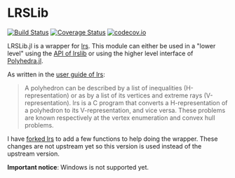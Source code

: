 # LRSLib

[![Build Status](https://travis-ci.org/JuliaPolyhedra/LRSLib.jl.svg?branch=master)](https://travis-ci.org/JuliaPolyhedra/LRSLib.jl)
[![Coverage Status](https://coveralls.io/repos/github/JuliaPolyhedra/LRSLib.jl/badge.svg?branch=master)](https://coveralls.io/github/JuliaPolyhedra/LRSLib.jl?branch=master)
[![codecov.io](http://codecov.io/github/JuliaPolyhedra/LRSLib.jl/coverage.svg?branch=master)](http://codecov.io/github/JuliaPolyhedra/LRSLib.jl?branch=master)

LRSLib.jl is a wrapper for [lrs](http://cgm.cs.mcgill.ca/~avis/C/lrs.html). This module can either be used in a "lower level" using the [API of lrslib](http://cgm.cs.mcgill.ca/~avis/C/lrslib/lrslib.html) or using the higher level interface of [Polyhedra.jl](https://github.com/JuliaPolyhedra/Polyhedra.jl).

As written in the [user guide of lrs](http://cgm.cs.mcgill.ca/~avis/C/lrslib/USERGUIDE.html#Introduction):
> A polyhedron can be described by a list of inequalities (H-representation) or as by a list of its vertices and extreme rays (V-representation). lrs is a C program that converts a H-representation of a polyhedron to its V-representation, and vice versa.  These problems are known respectively at the vertex enumeration and convex hull problems.

I have [forked lrs](https://github.com/blegat/lrslib) to add a few functions to help doing the wrapper.
These changes are not upstream yet so this version is used instead of the upstream version.

**Important notice**: Windows is not supported yet.
